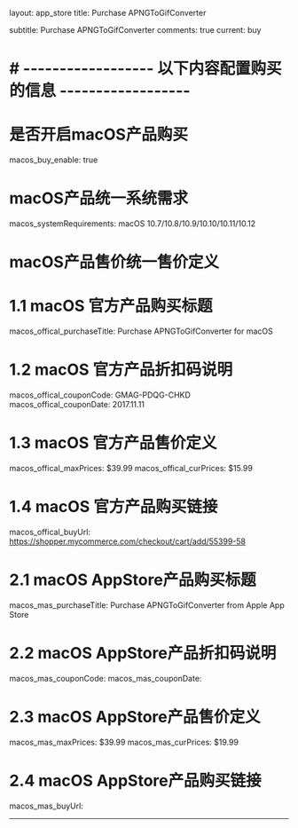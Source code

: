 layout: app_store
title: Purchase APNGToGifConverter

subtitle: Purchase APNGToGifConverter
comments: true
current: buy

# # ------------------ 以下内容配置购买的信息 ------------------

# 是否开启macOS产品购买
macos_buy_enable: true

# macOS产品统一系统需求
macos_systemRequirements: macOS 10.7/10.8/10.9/10.10/10.11/10.12

# macOS产品售价统一售价定义


# 1.1 macOS 官方产品购买标题
macos_offical_purchaseTitle: Purchase APNGToGifConverter for macOS

# 1.2 macOS 官方产品折扣码说明
macos_offical_couponCode: GMAG-PDQG-CHKD
macos_offical_couponDate: 2017.11.11

# 1.3 macOS 官方产品售价定义
macos_offical_maxPrices: $39.99
macos_offical_curPrices: $15.99

# 1.4 macOS 官方产品购买链接
macos_offical_buyUrl: https://shopper.mycommerce.com/checkout/cart/add/55399-58

# 2.1 macOS AppStore产品购买标题
macos_mas_purchaseTitle: Purchase APNGToGifConverter from Apple App Store

# 2.2 macOS AppStore产品折扣码说明
macos_mas_couponCode: 
macos_mas_couponDate: 

# 2.3 macOS AppStore产品售价定义
macos_mas_maxPrices: $39.99
macos_mas_curPrices: $19.99

# 2.4 macOS AppStore产品购买链接
macos_mas_buyUrl:

---